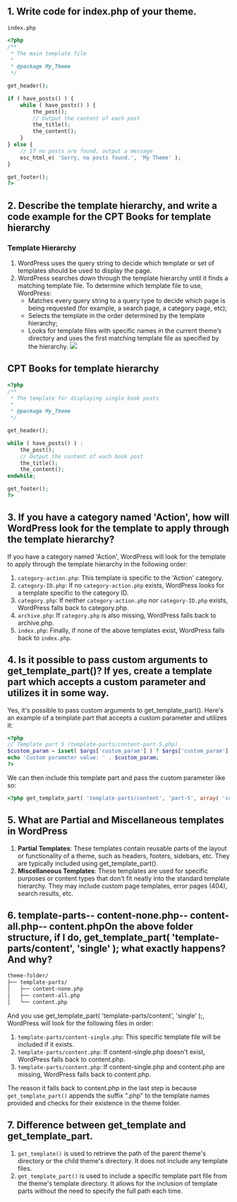 ## 1. Write code for index.php of your theme.
`index.php`
```php
<?php
/**
 * The main template file
 *
 * @package My_Theme
 */

get_header();

if ( have_posts() ) {
	while ( have_posts() ) {
		the_post();
		// Output the content of each post
		the_title();
		the_content();
    }
} else {
	// If no posts are found, output a message
	esc_html_e( 'Sorry, no posts found.', 'My Theme' );
}

get_footer();
?>
```

## 2. Describe the template hierarchy, and write a code example for the CPT Books for template hierarchy

### Template Hierarchy
1. WordPress uses the query string to decide which template or set of templates should be used to display the page.
2. WordPress searches down through the template hierarchy until it finds a matching template file. To determine which template file to use, WordPress:
    - Matches every query string to a query type to decide which page is being requested (for example, a search page, a category page, etc);
    - Selects the template in the order determined by the template hierarchy;
    - Looks for template files with specific names in the current theme’s directory and uses the first matching template file as specified by the hierarchy.
    ![](https://i0.wp.com/developer.wordpress.org/files/2014/10/Screenshot-2019-01-23-00.20.04.png?w=1685&ssl=1)

## CPT Books for template hierarchy
```php
<?php
/**
 * The template for displaying single book posts
 *
 * @package My_Theme
 */

get_header();

while ( have_posts() ) :
	the_post();
	// Output the content of each book post
	the_title();
	the_content();
endwhile;

get_footer();
?>
```

## 3. If you have a category named 'Action', how will WordPress look for the template to apply through the template hierarchy?
If you have a category named 'Action', WordPress will look for the template to apply through the template hierarchy in the following order:

1. `category-action.php`: This template is specific to the 'Action' category.
2. `category-ID.php`: If no `category-action.php` exists, WordPress looks for a template specific to the category ID.
3. `category.php`: If neither `category-action.php` nor `category-ID.php` exists, WordPress falls back to category.php.
4. `archive.php`: If `category.php` is also missing, WordPress falls back to archive.php.
5. `index.php`: Finally, if none of the above templates exist, WordPress falls back to `index.php`.

## 4. Is it possible to pass custom arguments to get_template_part()? If yes, create a template part which accepts a custom parameter and utilizes it in some way.
Yes, it's possible to pass custom arguments to get_template_part(). Here's an example of a template part that accepts a custom parameter and utilizes it:
```php
<?php
// Template part 5 (template-parts/content-part-5.php)
$custom_param = isset( $args['custom_param'] ) ? $args['custom_param'] : '';
echo 'Custom parameter value: ' . $custom_param;
?>
```
We can then include this template part and pass the custom parameter like so:

```php
<?php get_template_part( 'template-parts/content', 'part-5', array( 'custom_param' => 'Custom Value' ) ); ?>
```

## 5. What are Partial and Miscellaneous templates in WordPress
1. **Partial Templates**: These templates contain reusable parts of the layout or functionality of a theme, such as headers, footers, sidebars, etc. They are typically included using get_template_part().
2. **Miscellaneous Templates**: These templates are used for specific purposes or content types that don't fit neatly into the standard template hierarchy. They may include custom page templates, error pages (404), search results, etc.

## 6. template-parts-- content-none.php-- content-all.php-- content.phpOn the above folder structure, if I do, get_template_part( 'template-parts/content', 'single' ); what exactly happens? And why?

```bash
theme-folder/
├── template-parts/
│   ├── content-none.php
│   ├── content-all.php
│   └── content.php
```

And you use get_template_part( 'template-parts/content', 'single' );, WordPress will look for the following files in order:

1. `template-parts/content-single.php`: This specific template file will be included if it exists.
2. `template-parts/content.php`: If content-single.php doesn't exist, WordPress falls back to content.php.
3. `template-parts/content.php`: If content-single.php and content.php are missing, WordPress falls back to content.php.

The reason it falls back to content.php in the last step is because `get_template_part()` appends the suffix ".php" to the template names provided and checks for their existence in the theme folder.

## 7. Difference between get_template and get_template_part.
1. `get_template()` is used to retrieve the path of the parent theme's directory or the child theme's directory. It does not include any template files.
2. `get_template_part()` is used to include a specific template part file from the theme's template directory. It allows for the inclusion of template parts without the need to specify the full path each time.
